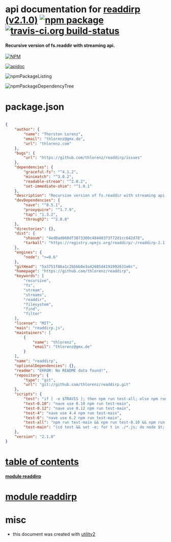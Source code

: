 # api documentation for  [readdirp (v2.1.0)](https://github.com/thlorenz/readdirp)  [![npm package](https://img.shields.io/npm/v/npmdoc-readdirp.svg?style=flat-square)](https://www.npmjs.org/package/npmdoc-readdirp) [![travis-ci.org build-status](https://api.travis-ci.org/npmdoc/node-npmdoc-readdirp.svg)](https://travis-ci.org/npmdoc/node-npmdoc-readdirp)
#### Recursive version of fs.readdir with streaming api.

[![NPM](https://nodei.co/npm/readdirp.png?downloads=true)](https://www.npmjs.com/package/readdirp)

[![apidoc](https://npmdoc.github.io/node-npmdoc-readdirp/build/screenCapture.buildNpmdoc.browser.%2Fhome%2Ftravis%2Fbuild%2Fnpmdoc%2Fnode-npmdoc-readdirp%2Ftmp%2Fbuild%2Fapidoc.html.png)](https://npmdoc.github.io/node-npmdoc-readdirp/build/apidoc.html)

![npmPackageListing](https://npmdoc.github.io/node-npmdoc-readdirp/build/screenCapture.npmPackageListing.svg)

![npmPackageDependencyTree](https://npmdoc.github.io/node-npmdoc-readdirp/build/screenCapture.npmPackageDependencyTree.svg)



# package.json

```json

{
    "author": {
        "name": "Thorsten Lorenz",
        "email": "thlorenz@gmx.de",
        "url": "thlorenz.com"
    },
    "bugs": {
        "url": "https://github.com/thlorenz/readdirp/issues"
    },
    "dependencies": {
        "graceful-fs": "^4.1.2",
        "minimatch": "^3.0.2",
        "readable-stream": "^2.0.2",
        "set-immediate-shim": "^1.0.1"
    },
    "description": "Recursive version of fs.readdir with streaming api.",
    "devDependencies": {
        "nave": "^0.5.1",
        "proxyquire": "^1.7.9",
        "tap": "1.3.2",
        "through2": "^2.0.0"
    },
    "directories": {},
    "dist": {
        "shasum": "4ed0ad060df3073300c48440373f72d1cc642d78",
        "tarball": "https://registry.npmjs.org/readdirp/-/readdirp-2.1.0.tgz"
    },
    "engines": {
        "node": ">=0.6"
    },
    "gitHead": "5a3751f86a1c2bbbb8e3a42685d4191992631e6c",
    "homepage": "https://github.com/thlorenz/readdirp",
    "keywords": [
        "recursive",
        "fs",
        "stream",
        "streams",
        "readdir",
        "filesystem",
        "find",
        "filter"
    ],
    "license": "MIT",
    "main": "readdirp.js",
    "maintainers": [
        {
            "name": "thlorenz",
            "email": "thlorenz@gmx.de"
        }
    ],
    "name": "readdirp",
    "optionalDependencies": {},
    "readme": "ERROR: No README data found!",
    "repository": {
        "type": "git",
        "url": "git://github.com/thlorenz/readdirp.git"
    },
    "scripts": {
        "test": "if [ -e $TRAVIS ]; then npm run test-all; else npm run test-main; fi",
        "test-0.10": "nave use 0.10 npm run test-main",
        "test-0.12": "nave use 0.12 npm run test-main",
        "test-4": "nave use 4.4 npm run test-main",
        "test-6": "nave use 6.2 npm run test-main",
        "test-all": "npm run test-main && npm run test-0.10 && npm run test-0.12 && npm run test-4 && npm run test-6",
        "test-main": "(cd test && set -e; for t in ./*.js; do node $t; done)"
    },
    "version": "2.1.0"
}
```



# <a name="apidoc.tableOfContents"></a>[table of contents](#apidoc.tableOfContents)

#### [module readdirp](#apidoc.module.readdirp)



# <a name="apidoc.module.readdirp"></a>[module readdirp](#apidoc.module.readdirp)



# misc
- this document was created with [utility2](https://github.com/kaizhu256/node-utility2)
